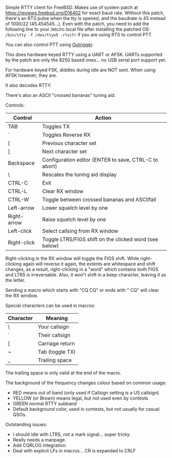 Simple RTTY client for FreeBSD.  Makes use of system patch at
https://reviews.freebsd.org/D16402 for exact baud rate.  Without this patch,
there's an RTS pulse when the tty is opened, and the baudrate is 45 instead
of 1000/22 (45.454545...).  Even with the patch, you need to add the
following line to your /etc/rc.local file after installing the patched OS:
`/bin/stty -f /dev/ttyu9 -rtsctr` if you are using RTS to control PTT.

You can also control PTT using [Outrigger](https://github.com/openham/outrigger).

This does hardware keyed RTTY using a UART or AFSK.  UARTs supported by the
patch are only the 8250 based ones... no USB serial port support yet.

For hardware keyed FSK, diddles during idle are NOT sent.  When using AFSK
however, they are.

It also decodes RTTY.

There's also an ASCII "crossed bananas" tuning aid.


Controls:

| Control     | Action                                                 |
| ----------- | ------------------------------------------------------ |
| TAB         | Toggles TX                                             |
| `           | Toggles Reverse RX                                     |
| [           | Previous character set                                 |
| ]           | Next character set                                     |
| Backspace   | Configuration editor (ENTER to save, CTRL-C to abort)  |
| \           | Rescales the tuning aid display                        |
| CTRL-C      | Exit                                                   |
| CTRL-L      | Clear RX window                                        |
| CTRL-W      | Toggle between crossed bananas and ASCIIfall           |
| Left-arrow  | Lower squelch level by one                             |
| Right-arrow | Raise squelch level by one                             |
| Left-click  | Select callsing from RX window                         |
| Right-click | Toggle LTRS/FIGS shift on the clicked word (see below) | 

Right-clicking in the RX window will toggle the FIGS shift.  While
right-clicking again will reverse it again, the extents are whitespace and
shift changes, as a result, right-clicking in a "word" which contains both
FIGS and LTRS is irreversable.  Also, it won't shift in a beep character,
leaving it as the letter.

Sending a macro which starts with "CQ CQ" or ends with " CQ" will clear the
RX window.

Special characters can be used in macros:

| Character | Meaning         |
| --------- | --------------- |
| \         | Your callsign   |
| `         | Their callsign  |
| [         | Carriage return |
| ~         | Tab (toggle TX) |
| _         | Trailing space  |

The trailing space is only valid at the end of the macro.

The background of the frequency changes colour based on common usage:

* RED means out of band (only used if Callsign setting is a US callsign)
* YELLOW (or Brown) means legal, but not used even by contests
* GREEN normal RTTY subband
* Default background color, used in contests, but not usually for casual QSOs.


Outstanding issues:
* I should idle with LTRS, not a mark signal... super tricky.
* Really needs a manpage.
* Add CQRLOG integration.
* Deal with explicit LFs in macros... CR is expanded to CRLF
